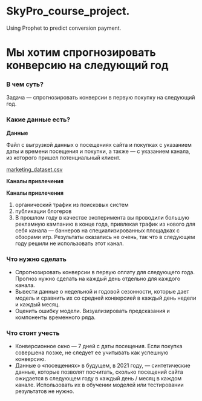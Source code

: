# SkyPro_course_project.
Using Prophet to predict conversion payment.

 # Мы хотим спрогнозировать  конверсию на следующий год

### В чем суть?

Задача — спрогнозировать конверсии в первую покупку на следующий год.

### Какие данные есть?

**Данные**

Файл с выгрузкой данных о посещениях сайта и покупках с указанием даты и времени посещения и покупки, а также — с указанием канала, из которого пришел потенциальный клиент. 

[marketing_dataset.csv](https://disk.yandex.ru/d/xKLCwszXjsd7aw)

**Каналы привлечения**

**Каналы привлечения**

1. органический трафик из поисковых систем
2. публикации блогеров
3. В прошлом году в качестве эксперимента вы проводили большую рекламную кампанию в конце года, привлекая трафик из нового для себя канала — баннеров на специализированных площадках с обзорами игр. Результаты оказались не очень, так что в следующем году решили не использовать этот канал.

### Что нужно сделать

- Спрогнозировать конверсии в первую оплату для следующего года. Прогноз нужно сделать на каждый день отдельно для каждого канала.
- Вывести данные о недельной и годовой сезонности, которые дает модель и сравнить их со средней конверсией в каждый день недели и каждый месяц.
- Оценить ошибку модели. Визуализировать предсказания и компоненты временного ряда.

### Что стоит учесть

- Конверсионное окно — 7 дней с даты посещения. Если покупка совершена позже, не следует ее учитывать как успешную конверсию.
- Данные о «посещениях» в будущем, в 2021 году, — синтетические данные, которые позволят посчитать, сколько посещений сайта ожидается в следующем году в каждый день / месяц в каждом канале. Использовать их в обучении моделей или тестировании результатов не нужно.
